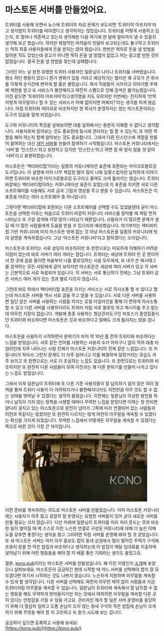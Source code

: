 # 마스토돈 서버를 만들었어요.

트위터를 사용해 오면서 뉴스에 트위터의 자금 문제가 보도되면 ‘트위터야 아프지마’라고 생각했지 트위터를 떠야겠다고 생각하지는 않았습니다. 트위터를 어떻게 사용하고 있는지, 또 얼마나 의존하고 있는지 생각해본 다음 여기에 한 달에 얼마까지 낼 수 있을지 생각해 보곤 했습니다. 하지만 재정적인 어려움이 잇달아 보고되는데도 불구하고 트위터는 딱히 최종 사용자들에게 돈을 받지는 않아 왔습니다. 한번은 억지로 돈을 낼 방법을 찾아본 적도 있었는데 광고가 아니면 딱히 돈을 낼 방법이 없었고 저는 광고할 만한 것이 없었습니다. 결국 돈을 낼 방법을 찾는데 실패합니다.

그러던 어느 날 완전 유명한 트위터 사용자인 일론님이 나타나 트위터를 사버렸습니다. 평소 하던 행동이 있으니 뭔가 변화가 있을 거라고 예상하기는 했지만 꽤 규모가 큰 회사를 이렇게 순식간에 변하게 할 줄은 몰랐습니다. 회사 직원들이 사라지고 이야기할 주제에 제한을 받고 또 서비스가 불안해지고 여전히 스팸으로 인해 검색은 불가능했습니다. 이전 같으면 ‘트위터야 아프지마’라고생각했을 지도 모르지만 이번에는 진지하게 ‘만약 이렇게 아무말이나 할 수 있는 서비스가 아예 없어지면 어쩌지?’라는 생각을 하게 됐습니다. 마침 트위터와 여러모로 비슷하지만 한 회사가 운영하지는 않는 마스토돈이라는 도구가 있음을 알게 되었습니다.

도구와 커뮤니티의 특징을 살펴보려면 대충 살펴봐서는 충분히 이해할 수 없다고 생각합니다. 사용자로써 알아보는 것도 중요한데 동시에 관리자는 뭘 할 수 있는지, 또 어떤 역할을 해야 하는지 함께 알아보는 것도 중요합니다. 그래서 다른 인스턴스에 계정을 만들어 참여하는 대신 [개인 서버](https://mastodon.woojinkim.org/)를 만들어 참여하기 시작했습니다. 마스토돈 커뮤니티에서는 ‘서버’를 ‘인스턴스’라고 표현하고 있지만 ‘인스턴스’라고 하면 잘 와 닿지 않을 것 같아 ‘서버’라고 표현하겠습니다.

마스토돈은 ‘액티비티펍’이라는 일종의 커뮤니케이션 표준에 호환되는 마이크로블로깅 도구입니다. 이 설명에 이미 너무 복잡한 말이 많이 나와 당황스럽지만 납작하게 이야기하면 트위터와 비슷한 마이크로블로깅 도구라고 줄여도 크게 틀리지는 않습니다. 트위터 바깥에는 액티비티펍이라는 커뮤니케이션 표준이 있었는데 이 표준을 지키면 서로 다른 소프트웨어를 사용해도 서로 글과 그림과 영상을 주고 받을 수 있습니다. 마스토돈은 이 표준을 따르는 여러 소프트웨어 중 하나입니다.

그렇다면 액티비티펍에 호환되는 다른 소프트웨어를 선택할 수도 있었을텐데 굳이 마스토돈을 선택한 이유는 처음으로 트위터 바깥의 커뮤니티 서비스를 알아볼 때 제일 먼저 나타났고 또 구글 검색에 가장 많이 나타났기 때문입니다. 사용자가 더 많으면 문제가 생길 때 더 많은 사람들에게 도움을 받을 수 있으리라 예상했습니다. 여기부터는 액티비티펍 기반 커뮤니티에 마치 마스토돈 밖에 없는 것 마냥 마스토돈을 일종의 커뮤니티에 빗대 설명을 계속하겠습니다. 그냥 ‘마스토돈 커뮤니티’라고 말하겠다는 소리입니다.

마스토돈과 트위터는 서로 상당히 비슷하지만 또 한편으로는 미묘하게 이해하기 어려운 지점이 있는데 바로 서버가 여러 개라는 점입니다. 트위터는 세상에 트위터 한 곳 뿐이어서 한 곳에 글을 올리면 처음부터 나를 팔로잉하는 사람 모두에게, 또 내가 쓴 해시태그를 검색하는 모든 사람에게 글이 보이지만 마스토돈은 세상에 여러 서버가 있고 각 서버는 근본적으로 서로 독립되어 있습니다. 각 서버는 서로 통신하기 전에는 그냥 트위터 같은 서비스 여러 개가 있는 것과 별로 다르지 않습니다.

그런데 바로 위에서 액티비티펍 표준을 지키는 서비스는 서로 의사소통 할 수 있다고 했는데 마스토돈 서버들 역시 서로 글을 주고 받을 수 있습니다. 서로 다른 서버를 사용하면 일단 같은 서버를 사용하는 사람들 끼리는 로컬 타임라인을 통해 더 편하게 의사소통 할 수 있고 다른 서버를 사용하더라도 트위터 처럼 서로 팔로잉 하고 메시지를 주고 받는데 아무런 지장이 없습니다. 개발에 종종 사용하는 형상관리도구인 퍼포스가 중앙집중식인 트위터와 비슷하다면 마스토돈은 깃과 비슷하다고 말해도 크게 틀리지는 않을 겁니다.

마스토돈을 사용하기 시작하면서 분위기가 마치 약 10년 쯤 전의 트위터와 비슷하다는 느낌을 받았습니다. 서로 같은 언어를 사용하는 사용자 수가 어처구니 없이 적어 대충 타임라인에 자주 나타나는 사람 전체가 마스토돈 커뮤니티의 전체 같은 느낌입니다. 또 커뮤니티가 작아서 그런지 문제도 더 자주 일어나고 이를 해결하며 덜컹거리는 모습도 자주 보이고 또 한편으로는 서로 더 조심하는 느낌도 있습니다. 또 한편으로는 트위터와 비슷하지만 또 완전히 다른 사람들이 모여 이전과는 꽤 다른 분위기를 만들어 나가고 있다는 느낌도 받았습니다.

그래서 이제 일론님이 트위터에 또 다른 기존 사용자들이 잘 납득하기 쉽지 않은 여러 정책을 펼쳐 트위터 사용이 더 어려워지거나 불편해지더라도 이전만큼 아무 것도 할 수 없는 상태를 벗어날 수 있겠다는 생각이 들었습니다. 이전에는 일론님이 이상한 발언을 하거나 납득이 가지 않는 정책을 시행할 때마다 무력한 느낌을 받았다면 이제는 정 안되면 양다리 걸치고 있는 마스토돈으로 완전히 넘어가 그쪽에 미리 연결되어 있는 사람들과 이전과 똑같지는 않겠지만 또 완전히 다르지는 않게 여전히 아무말을 계속할 수 있겠다는 확신을 가지게 되었습니다. 무력한 느낌에서 어떻게든 아무말을 계속할 수 있겠다는 쪽으로 바뀐 것이 가장 큰 차이입니다.

<figure><img src="../.gitbook/assets/image (2).png" alt=""><figcaption></figcaption></figure>

이런 준비를 계속하려는 의도로 마스토돈 서버를 만들었습니다. 이미 마스토돈 커뮤니티에는 사용자가 아주 많고 굉장히 잘 운영되는 유명한 서버들이 있어 굳이 새로운 서버를 만들 필요는 크지 않습니다. 다만 미래에 일론님이 트위터를 이리 저리 흔드는 것과 비슷한 일이 벌어질 때 제 스스로 이런 느슨한 연결로 구성된 커뮤니티에 대해 더 높은 이해도를 갖추면 좋겠다는 생각을 했고 그러려면 직접 서버를 운영해 봐야 할 것 같았습니다. 또 새 마스토돈 서버는 마치 아무 홍보도 없이 동네 상권에서 멀리 떨어진 주택가 구석에 조용히 문을 연 작은 밥집과 비슷하다고 생각하는데 이 밥집이 매달 임대료를 지출하며 살아남기 위해 어떤 행동들을 해야 할 지 배울 좋은 기회라는 생각도 들었고요.

결론. [kono.pub](https://kono.pub/)이라는 마스토돈 서버를 만들었습니다. 왜 이런 이름인지 [소개](https://kono.pub/about/)해 놓았으니 살펴보세요. 마스토돈이 궁금하긴 한데 시작할 때 어느 서버를 선택해야 할지 잘 모르겠다면 여기서 시작하는 것도 나쁘지 않습니다. 느슨하게 지원하며 아무말을 계속할 수 있게 할 생각입니다. 다른 서버를 선택해도 여전히 아무런 제약 없이 사람들과 지금 트위터처럼 아무말을 계속할 수 있습니다. 일론님이 트위터에 계속해서 잘 납득할 수 없는 행동을 해도 무력하게 받아들이기만 하는 것에서 여차하면 아무말을 계속할 다른 곳이 있다는 안정감을 가질 수 있을 거고요. 관리자인 제가 할 일은 서버 운영비를 충당하기 위해 더 열심히 일하고 도통 손님이 오지 않는 동네 구석의 작은 밥집에 손님이 오게 하기 위해 무엇을 해야 할 지 고민하고 또 뭔가 시도해 보는 겁니다.

궁금하다 싶으면 등록하고 사용해 보세요:\
[https://kono.pub/](https://kono.pub/)
